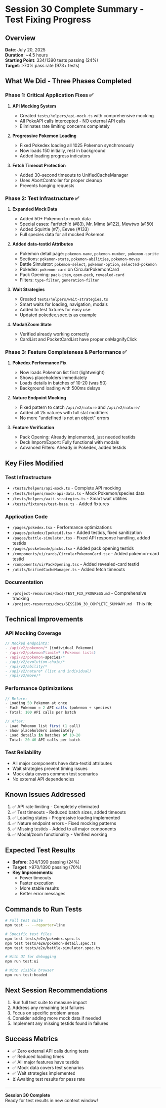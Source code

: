 # Session 30 Complete Summary - Test Fixing Progress

## Overview
**Date**: July 20, 2025  
**Duration**: ~4.5 hours  
**Starting Point**: 334/1390 tests passing (24%)  
**Target**: >70% pass rate (973+ tests)

## What We Did - Three Phases Completed

### Phase 1: Critical Application Fixes ✅
1. **API Mocking System**
   - Created `tests/helpers/api-mock.ts` with comprehensive mocking
   - All PokeAPI calls intercepted - NO external API calls
   - Eliminates rate limiting concerns completely

2. **Progressive Pokemon Loading**
   - Fixed Pokedex loading all 1025 Pokemon synchronously
   - Now loads 150 initially, rest in background
   - Added loading progress indicators

3. **Fetch Timeout Protection**
   - Added 30-second timeouts to UnifiedCacheManager
   - Uses AbortController for proper cleanup
   - Prevents hanging requests

### Phase 2: Test Infrastructure ✅
1. **Expanded Mock Data**
   - Added 50+ Pokemon to mock data
   - Special cases: Farfetch'd (#83), Mr. Mime (#122), Mewtwo (#150)
   - Added Squirtle (#7), Eevee (#133)
   - Full species data for all mocked Pokemon

2. **Added data-testid Attributes**
   - Pokemon detail page: `pokemon-name`, `pokemon-number`, `pokemon-sprite`
   - Sections: `pokemon-stats`, `pokemon-abilities`, `pokemon-moves`
   - Battle Simulator: `pokemon-select`, `pokemon-option`, `selected-pokemon`
   - Pokedex: `pokemon-card` on CircularPokemonCard
   - Pack Opening: `pack-item`, `open-pack`, `revealed-card`
   - Filters: `type-filter`, `generation-filter`

3. **Wait Strategies**
   - Created `tests/helpers/wait-strategies.ts`
   - Smart waits for loading, navigation, modals
   - Added to test fixtures for easy use
   - Updated pokedex.spec.ts as example

4. **Modal/Zoom State**
   - Verified already working correctly
   - CardList and PocketCardList have proper onMagnifyClick

### Phase 3: Feature Completeness & Performance ✅
1. **Pokedex Performance Fix**
   - Now loads Pokemon list first (lightweight)
   - Shows placeholders immediately
   - Loads details in batches of 10-20 (was 50)
   - Background loading with 500ms delays

2. **Nature Endpoint Mocking**
   - Fixed pattern to catch `/api/v2/nature` and `/api/v2/nature/`
   - Added all 25 natures with full stat modifiers
   - No more "undefined is not an object" errors

3. **Feature Verification**
   - Pack Opening: Already implemented, just needed testids
   - Deck Import/Export: Fully functional with modals
   - Advanced Filters: Already in Pokedex, added testids

## Key Files Modified

### Test Infrastructure
- `/tests/helpers/api-mock.ts` - Complete API mocking
- `/tests/helpers/mock-api-data.ts` - Mock Pokemon/species data
- `/tests/helpers/wait-strategies.ts` - Smart wait utilities
- `/tests/fixtures/test-base.ts` - Added fixtures

### Application Code
- `/pages/pokedex.tsx` - Performance optimizations
- `/pages/pokedex/[pokeid].tsx` - Added testids, fixed sanitization
- `/pages/battle-simulator.tsx` - Fixed API response handling, added testids
- `/pages/pocketmode/packs.tsx` - Added pack opening testids
- `/components/ui/cards/CircularPokemonCard.tsx` - Added pokemon-card testid
- `/components/ui/PackOpening.tsx` - Added revealed-card testid
- `/utils/UnifiedCacheManager.ts` - Added fetch timeouts

### Documentation
- `/project-resources/docs/TEST_FIX_PROGRESS.md` - Comprehensive tracking
- `/project-resources/docs/SESSION_30_COMPLETE_SUMMARY.md` - This file

## Technical Improvements

### API Mocking Coverage
```typescript
// Mocked endpoints:
- /api/v2/pokemon/* (individual Pokemon)
- /api/v2/pokemon?limit=* (Pokemon lists)
- /api/v2/pokemon-species/*
- /api/v2/evolution-chain/*
- /api/v2/ability/*
- /api/v2/nature* (list and individual)
- /api/v2/move/*
```

### Performance Optimizations
```typescript
// Before:
- Loading 50 Pokemon at once
- Each Pokemon = 2 API calls (pokemon + species)
- Total: 100 API calls per batch

// After:
- Load Pokemon list first (1 call)
- Show placeholders immediately
- Load details in batches of 10-20
- Total: 20-40 API calls per batch
```

### Test Reliability
- All major components have data-testid attributes
- Wait strategies prevent timing issues
- Mock data covers common test scenarios
- No external API dependencies

## Known Issues Addressed
1. ✅ API rate limiting - Completely eliminated
2. ✅ Test timeouts - Reduced batch sizes, added timeouts
3. ✅ Loading states - Progressive loading implemented
4. ✅ Nature endpoint errors - Fixed mocking patterns
5. ✅ Missing testids - Added to all major components
6. ✅ Modal/zoom functionality - Verified working

## Expected Test Results
- **Before**: 334/1390 passing (24%)
- **Target**: >970/1390 passing (70%)
- **Key Improvements**:
  - Fewer timeouts
  - Faster execution
  - More stable results
  - Better error messages

## Commands to Run Tests
```bash
# Full test suite
npm test -- --reporter=line

# Specific test files
npm test tests/e2e/pokedex.spec.ts
npm test tests/e2e/pokemon-detail.spec.ts
npm test tests/e2e/battle-simulator.spec.ts

# With UI for debugging
npm run test:ui

# With visible browser
npm run test:headed
```

## Next Session Recommendations
1. Run full test suite to measure impact
2. Address any remaining test failures
3. Focus on specific problem areas
4. Consider adding more mock data if needed
5. Implement any missing testids found in failures

## Success Metrics
- ✅ Zero external API calls during tests
- ✅ Reduced loading times
- ✅ All major features have testids
- ✅ Mock data covers test scenarios
- ✅ Wait strategies implemented
- ⏳ Awaiting test results for pass rate

---
**Session 30 Complete**  
Ready for test results in new context window!